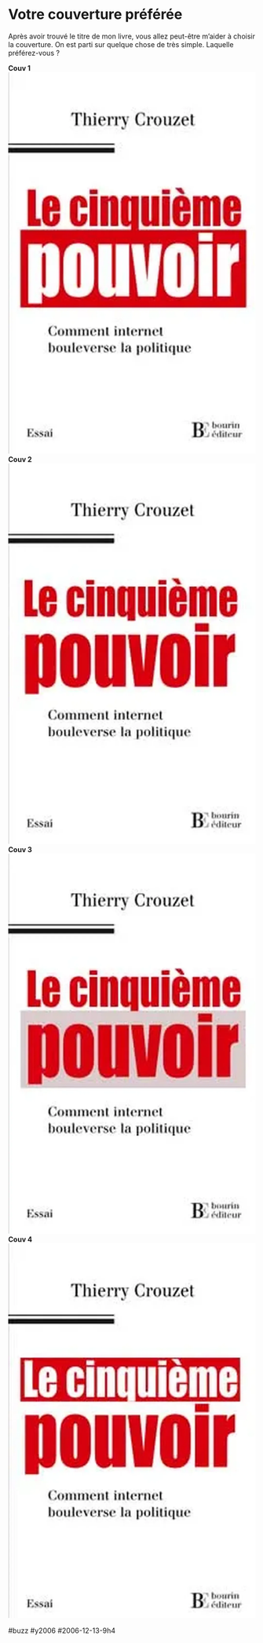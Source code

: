 # Votre couverture préférée

Après avoir trouvé le titre de mon livre, vous allez peut-être m’aider à choisir la couverture. On est parti sur quelque chose de très simple. Laquelle préférez-vous ?

**Couv 1**
![](_i/couv4.webp)
**Couv 2**
![](_i/couv3.webp)
**Couv 3**
![](_i/couv2.webp)
**Couv 4**
![](_i/couv1.webp)

#buzz #y2006 #2006-12-13-9h4
